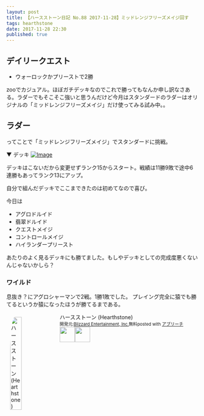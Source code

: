 ```yaml
---
layout: post
title: 【ハースストーン日記 No.88 2017-11-28】ミッドレンジフリーズメイジ回す
tags: hearthstone
date: 2017-11-28 22:30
published: true
---
```


## デイリークエスト
- ウォーロックかプリーストで2勝

zooでカジュアル。ほぼガチデッキなのでこれで勝ってもなんか申し訳なさある。ラダーでもそこそこ強いと思うんだけど今月はスタンダードのラダーはオリジナルの「ミッドレンジフリーズメイジ」だけ使ってみる試み中。。

## ラダー
ってことで「ミッドレンジフリーズメイジ」でスタンダードに挑戦。

▼ デッキ
[![Image](https://gyazo.com/1da9a14b37a078e73d876c6daaeb1aa1/raw)](https://gyazo.com/1da9a14b37a078e73d876c6daaeb1aa1)

デッキはこないだから変更せずランク15からスタート。戦績は11勝9敗で途中6連勝もあってランク13にアップ。

自分で組んだデッキでここまできたのは初めてなので喜び。

今日は

- アグロドルイド
- 翡翠ドルイド
- クエストメイジ
- コントロールメイジ
- ハイランダープリースト

あたりのよく見るデッキにも勝てました。もしやデッキとしての完成度悪くないんじゃないかしら？


### ワイルド

息抜き？にアグロシャーマンで2戦。1勝1敗でした。
プレイング完全に猿でも勝てるというか猿になったほうが勝てるまである。



<div id="appreach-box" style="text-align:left;"><img id="appreach-image" src="https://lh6.ggpht.com/J-_wYHXVmR86Mvq6KNHiSvR0T3WH4wHgVC0OLQEIa1FHVbXARD0zafLA8JEUjo-CqDw=w170" alt="ハースストーン (Hearthstone)" style="float:left; margin:10px; width:25%; max-width:120px; border-radius:10%;"><div class="appreach-info" style="margin: 10px;"><div id="appreach-appname">ハースストーン (Hearthstone)</div><div id="appreach-developer" style="font-size:80%; display:inline-block; _display:inline;">開発元:<a id="appreach-developerurl" href="https://itunes.apple.com/jp/developer/blizzard-entertainment-inc/id306862900?uo=4" target="_blank" rel="nofollow">Blizzard Entertainment, Inc.</a></div><div id="appreach-price" style="font-size:80%; display:inline-block; _display:inline;">無料</div><div class="appreach-powered" style="font-size:80%; display:inline-block; _display:inline;">posted with <a href="http://mama-hack.com/app-reach/" title="アプリーチ" target="_blank" rel="nofollow">アプリーチ</a></div><div class="appreach-links" style="float: left;"><div id="appreach-itunes-link" style="display: inline-block; _display: inline;"><a id="appreach-itunes" href="https://itunes.apple.com/jp/app/%E3%83%8F%E3%83%BC%E3%82%B9%E3%82%B9%E3%83%88%E3%83%BC%E3%83%B3-hearthstone/id625257520?mt=8&amp;uo=4&amp;at=10l4wP" target="_blank" rel="nofollow"><img src="https://nabettu.github.io/appreach/img/itune_ja.svg" style="height:40px;"></a></div><div id="appreach-gplay-link" style="display:inline-block; _display:inline;"><a id="appreach-gplay" href="https://play.google.com/store/apps/details?id=com.blizzard.wtcg.hearthstone" target="_blank" rel="nofollow"><img src="https://nabettu.github.io/appreach/img/gplay_ja.png" style="height:40px;"></a></div></div></div><div class="appreach-footer" style="margin-bottom:10px; clear: left;"></div></div>